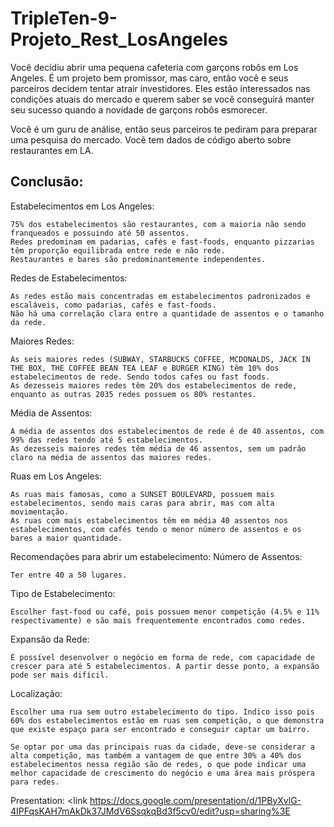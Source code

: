 # TripleTen-9-Projeto_Rest_LosAngeles

Você decidiu abrir uma pequena cafeteria com garçons robôs em Los Angeles. É um projeto bem promissor, mas caro, então você e seus parceiros decidem tentar atrair investidores. Eles estão interessados nas condições atuais do mercado e querem saber se você conseguirá manter seu sucesso quando a novidade de garçons robôs esmorecer.

Você é um guru de análise, então seus parceiros te pediram para preparar uma pesquisa do mercado. Você tem dados de código aberto sobre restaurantes em LA.


## Conclusão:
Estabelecimentos em Los Angeles:

    75% dos estabelecimentos são restaurantes, com a maioria não sendo franqueados e possuindo até 50 assentos.
    Redes predominam em padarias, cafés e fast-foods, enquanto pizzarias têm proporção equilibrada entre rede e não rede.
    Restaurantes e bares são predominantemente independentes.

Redes de Estabelecimentos:

    As redes estão mais concentradas em estabelecimentos padronizados e escaláveis, como padarias, cafés e fast-foods.
    Não há uma correlação clara entre a quantidade de assentos e o tamanho da rede.

Maiores Redes:

    As seis maiores redes (SUBWAY, STARBUCKS COFFEE, MCDONALDS, JACK IN THE BOX, THE COFFEE BEAN TEA LEAF e BURGER KING) têm 10% dos estabelecimentos de rede. Sendo todos cafes ou fast foods.
    As dezesseis maiores redes têm 20% dos estabelecimentos de rede, enquanto as outras 2035 redes possuem os 80% restantes.

Média de Assentos:

    A média de assentos dos estabelecimentos de rede é de 40 assentos, com 99% das redes tendo até 5 estabelecimentos.
    As dezesseis maiores redes têm média de 46 assentos, sem um padrão claro na média de assentos das maiores redes.

Ruas em Los Angeles:

    As ruas mais famosas, como a SUNSET BOULEVARD, possuem mais estabelecimentos, sendo mais caras para abrir, mas com alta movimentação.
    As ruas com mais estabelecimentos têm em média 40 assentos nos estabelecimentos, com cafés tendo o menor número de assentos e os bares a maior quantidade.

Recomendações para abrir um estabelecimento:
Número de Assentos:

    Ter entre 40 a 50 lugares.

Tipo de Estabelecimento:

    Escolher fast-food ou café, pois possuem menor competição (4.5% e 11% respectivamente) e são mais frequentemente encontrados como redes.

Expansão da Rede:

    É possível desenvolver o negócio em forma de rede, com capacidade de crescer para até 5 estabelecimentos. A partir desse ponto, a expansão pode ser mais difícil.

Localização:

    Escolher uma rua sem outro estabelecimento do tipo. Indico isso pois 60% dos estabelecimentos estão em ruas sem competição, o que demonstra que existe espaço para ser encontrado e conseguir captar um bairro.

    Se optar por uma das principais ruas da cidade, deve-se considerar a alta competição, mas também a vantagem de que entre 30% a 40% dos estabelecimentos nessa região são de redes, o que pode indicar uma melhor capacidade de crescimento do negócio e uma área mais próspera para redes.

Presentation: <link https://docs.google.com/presentation/d/1PByXvlG-4IPFqsKAH7mAkDk37JMdV6SsqkqBd3f5cv0/edit?usp=sharing%3E
